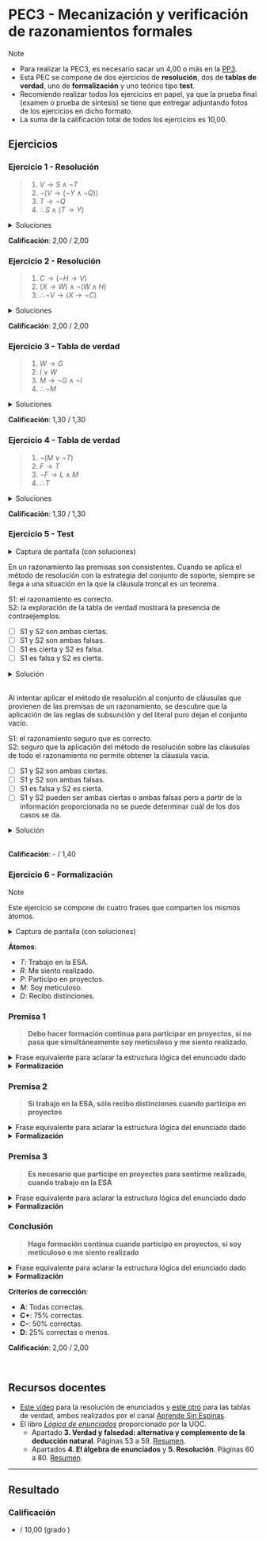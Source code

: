 # PEC3 - Mecanización y verificación de razonamientos formales

>[!NOTE]
>- Para realizar la PEC3, es necesario sacar un 4,00 o más en la [PP3](pp3).
>- Esta PEC se compone de dos ejercicios de **resolución**, dos de **tablas de verdad**, uno de **formalización** y uno teórico tipo **test**.
>- Recomiendo realizar todos los ejercicios en papel, ya que la prueba final (examen o prueba de síntesis) se tiene que entregar adjuntando fotos de los ejercicios en dicho formato.
>- La suma de la calificación total de todos los ejercicios es 10,00.

## Ejercicios

### Ejercicio 1 - Resolución

>1. $V \rightarrow S \wedge \neg T$
>2. $\neg (V \rightarrow (\neg Y \wedge \neg Q))$
>3. $T \rightarrow \neg Q$
>4. $\therefore S \wedge (T \rightarrow Y)$

<details>
	<summary>Soluciones</summary>

![](capturas/1.png)
</details>

**Calificación**: 2,00 / 2,00

### Ejercicio 2 - Resolución

>1. $C \rightarrow (\neg H \rightarrow V)$
>2. $(X \rightarrow W) \wedge \neg (W \wedge H)$
>3. $\therefore \neg V \rightarrow (X \rightarrow \neg C)$

<details>
	<summary>Soluciones</summary>

![](capturas/2.png)
</details>

**Calificación**: 2,00 / 2,00

### Ejercicio 3 - Tabla de verdad

>1. $W \rightarrow G$
>2. $I \vee W$
>3. $M \rightarrow \neg G \wedge \neg I$
>4. $\therefore \neg M$

<details>
	<summary>Soluciones</summary>

![](capturas/3.png)
</details>

**Calificación**: 1,30 / 1,30

### Ejercicio 4 - Tabla de verdad

>1. $\neg (M \vee \neg T)$
>2. $F \rightarrow T$
>3. $\neg F \rightarrow L \wedge M$
>4. $\therefore T$

<details>
	<summary>Soluciones</summary>

![](capturas/4.png)
</details>

**Calificación**: 1,30 / 1,30

### Ejercicio 5 - Test

<details>
	<summary>Captura de pantalla (con soluciones)</summary>

![](capturas/5.png)
</details>

En un razonamiento las premisas son consistentes. Cuando se aplica el método de resolución con la estrategia del conjunto de soporte, siempre se llega a una situación en la que la cláusula troncal es un teorema.

S1: el razonamiento es correcto.  
S2: la exploración de la tabla de verdad mostrará la presencia de contraejemplos.

- [ ] S1 y S2 son ambas ciertas.
- [ ] S1 y S2 son ambas falsas.
- [ ] S1 es cierta y S2 es falsa.
- [ ] S1 es falsa y S2 es cierta.

<details>
	<summary>Solución</summary>

- [x] S1 es cierta y S2 es falsa
</details>

<br>

Al intentar aplicar el método de resolución al conjunto de cláusulas que provienen de las premisas de un razonamiento, se descubre que la aplicación de las reglas de subsunción y del literal puro dejan el conjunto vacío.

S1: el razonamiento seguro que es correcto.  
S2: seguro que la aplicación del método de resolución sobre las cláusulas de todo el razonamiento no permite obtener la cláusula vacía.

- [ ] S1 y S2 son ambas ciertas.
- [ ] S1 y S2 son ambas falsas.
- [ ] S1 es falsa y S2 es cierta.
- [ ] S1 y S2 pueden ser ambas ciertas o ambas falsas pero a partir de la información proporcionada no se puede determinar cuál de los dos casos se da.

<details>
	<summary>Solución</summary>

- [x] S1 y S2 pueden ser ambas ciertas o ambas falsas pero a partir de la información proporcionada no se puede determinar cuál de los dos casos se da.
</details>

<br>

**Calificación**: - / 1,40

### Ejercicio 6 - Formalización

>[!NOTE]
>Este ejercicio se compone de cuatro frases que comparten los mismos átomos.

<details>
	<summary>Captura de pantalla (con soluciones)</summary>

![](capturas/6.png)
</details>

**Átomos**:
- $T$: Trabajo en la ESA.
- $R$: Me siento realizado.
- $P$: Participo en proyectos.
- $M$: Soy meticuloso.
- $D$: Recibo distinciones.

### Premisa 1

>**Debo hacer formación continua para participar en proyectos, si no pasa que simultáneamente soy meticuloso y me siento realizado.**

<details>
	<summary>Frase equivalente para aclarar la estructura lógica del enunciado dado</summary>

**NO** ser simultáneamente meticuloso y sentirme realizado es **SUFICIENTE** para (hacer formación continua es **NECESARIO** para participar en proyectos)
</details>

<details>
	<summary><strong>Formalización</strong></summary>

$\neg (M \wedge R) \rightarrow (P \rightarrow F)$
</details>

### Premisa 2

>**Si trabajo en la ESA, sólo recibo distinciones cuando participo en proyectos**

<details>
	<summary>Frase equivalente para aclarar la estructura lógica del enunciado dado</summary>

Trabajar en la ESA es **SUFICIENTE** para (participar en proyectos es **NECESARIO** para recibir distinciones)
</details>

<details>
	<summary><strong>Formalización</strong></summary>

$T \rightarrow (D \rightarrow P)$
</details>

### Premisa 3

>**Es necesario que participe en proyectos para sentirme realizado, cuando trabajo en la ESA**

<details>
	<summary>Frase equivalente para aclarar la estructura lógica del enunciado dado</summary>

Trabajar en la ESA es **SUFICIENTE** para (participar en proyectos es **NECESARIO** para sentirme realizado)
</details>

<details>
	<summary><strong>Formalización</strong></summary>

$T \rightarrow (R \rightarrow P)$
</details>

### Conclusión

>**Hago formación continua cuando participo en proyectos, si soy meticuloso o me siento realizado**

<details>
	<summary>Frase equivalente para aclarar la estructura lógica del enunciado dado</summary>

Ser meticuloso **O** sentirme realizado es **SUFICIENTE** para (participar en proyectos es **SUFICIENTE** para hacer formación continua)
</details>

<details>
	<summary><strong>Formalización</strong></summary>

$(M \vee R) \rightarrow (P \rightarrow F)$
</details>

**Criterios de corrección**:
- **A**: Todas correctas.
- **C+**: 75% correctas.
- **C-**: 50% correctas.
- **D**: 25% correctas o menos.

**Calificación**: 2,00 / 2,00

<br>

## Recursos docentes

- [Este vídeo](https://www.youtube.com/watch?v=R98Fpqt1aPc) para la resolución de enunciados y [este otro](https://www.youtube.com/watch?v=MkAoAALyTRc) para las tablas de verdad, ambos realizados por el canal [Aprende Sin Espinas](https://www.youtube.com/@AprendeSinEspinas).
- El libro [_Lógica de enunciados_](http://cvapp.uoc.edu/autors/MostraPDFMaterialAction.do?id=265957&hash=f4eec8d6f2470281eeabfd721755d26ab5429e0b8fd1581689cea334dc3dd6a5) proporcionado por la UOC.
	- Apartado **3. Verdad y falsedad: alternativa y complemento de la deducción natural**. Páginas 53 a 59. [Resumen](recursos/tablas_de_verdad.md).
	- Apartados **4. El álgebra de enunciados** y **5. Resolución**. Páginas 60 a 80. [Resumen](recursos/resolucion.md).

---

## Resultado

### Calificación

- / 10,00 (grado )